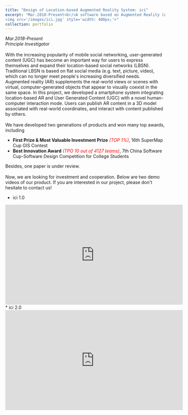 ```yaml
---
title: "Design of Location-based Augmented Reality System: ici"
excerpt: "Mar.2018-Present<br/>A software based on Augmented Reality (AR) technology to show information on virtual models at specific locations. <br/>
<img src='/images/ici.jpg' style='width: 400px;'>"
collection: portfolio
---
```

*Mar.2018-Present* <br/>
*Principle Investigator* <br/><br/>
With the increasing popularity of mobile social networking, user-generated content (UGC) has become an important way for users to express themselves and expand their location-based social networks (LBSN). Traditional LBSN is based on flat social media (e.g. text, picture, video), which can no longer meet people's increasing diversified needs. Augmented reality (AR) supplements the real-world views or scenes with virtual, computer-generated objects that appear to visually coexist in the same space. In this project, we developed a smartphone system integrating location-based AR and User Generated Content (UGC) with a novel human-computer interaction mode. Users can publish AR content in a 3D model associated with real-world coordinates, and interact with content published by others.<br/><br/>
We have developed two generations of products and won many top awards, including
* **First Prize & Most Valuable Investment Prize** *<span style="color:red">(TOP 1%)</span>*, 16th SuperMap Cup GIS Contest
* **Best Innovation Award** *<span style="color:red">(TPO 10 out of 4127 teams)</span>*, 7th China Software Cup-Software Design Competition for College Students<br/>

Besides, one paper is under review.<br/><br/>
Now, we are looking for investment and cooperation. Below are two demo videos of our product. If you are interested in our project, please don't hesitate to contact us!<br/>

* ici 1.0
<iframe width="560" height="315" src="https://www.youtube.com/embed/gHuZJiBWqOM?rel=0&amp;showinfo=0" frameborder="0" allow="accelerometer; autoplay; encrypted-media; gyroscope; picture-in-picture" allowfullscreen></iframe>
* ici 2.0
<iframe width="560" height="315" src="https://www.youtube.com/embed/PuqF4zWDouc" frameborder="0" allow="accelerometer; autoplay; encrypted-media; gyroscope; picture-in-picture" allowfullscreen></iframe>

